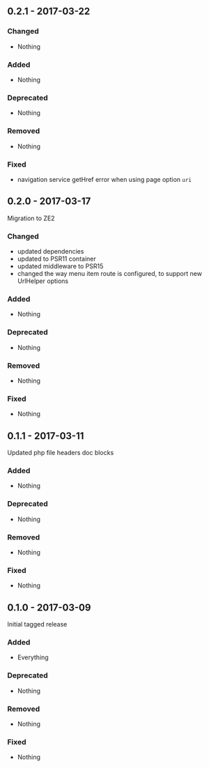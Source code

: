 ## 0.2.1 - 2017-03-22

### Changed
* Nothing

### Added
* Nothing

### Deprecated
* Nothing

### Removed
* Nothing

### Fixed
* navigation service getHref error when using page option `uri`


## 0.2.0 - 2017-03-17

Migration to ZE2

### Changed
* updated dependencies
* updated to PSR11 container
* updated middleware to PSR15
* changed the way menu item route is configured, to support new UrlHelper options

### Added
* Nothing

### Deprecated
* Nothing

### Removed
* Nothing

### Fixed
* Nothing


## 0.1.1 - 2017-03-11

Updated php file headers doc blocks

### Added
* Nothing

### Deprecated
* Nothing

### Removed
* Nothing

### Fixed
* Nothing


## 0.1.0 - 2017-03-09

Initial tagged release

### Added
* Everything

### Deprecated
* Nothing

### Removed
* Nothing

### Fixed
* Nothing
